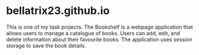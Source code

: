 # bellatrix23.github.io
This is one of my task projects. The Bookshelf is a webpage application that allows users to manage a catalogue of books. Users can add, edit, and delete information about their favourite books. The application uses session storage to save the book details.
